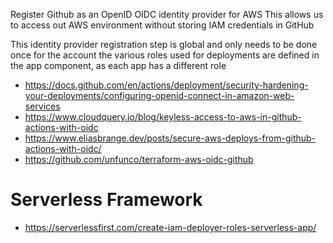 Register Github as an OpenID OIDC identity provider for AWS
This allows us to access out AWS environment without storing IAM credentials in GitHub

This identity provider registration step is global and only needs to be done once for the account
the various roles used for deployments are defined in the app component, as each app has a different role


- https://docs.github.com/en/actions/deployment/security-hardening-your-deployments/configuring-openid-connect-in-amazon-web-services
- https://www.cloudquery.io/blog/keyless-access-to-aws-in-github-actions-with-oidc
- https://www.eliasbrange.dev/posts/secure-aws-deploys-from-github-actions-with-oidc/
- https://github.com/unfunco/terraform-aws-oidc-github


# Serverless Framework 
- https://serverlessfirst.com/create-iam-deployer-roles-serverless-app/